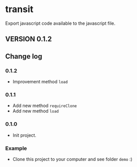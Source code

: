 transit
=======

Export javascript code available to the javascript file.


## VERSION 0.1.2


## Change log


### 0.1.2
- Improvement method `load`


### 0.1.1
- Add new method `requireClone`
- Add new method `load`


### 0.1.0

- Init project.


### Example

- Clone this project to your computer and see folder `demo` :)